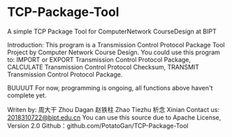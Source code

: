 # TCP-Package-Tool
A simple TCP Package Tool for ComputerNetwork CourseDesign at BIPT

Introduction: This program is a Transmission Control Protocol Package Tool Project by Computer Network Course Design. 
You could use this program to: 
IMPORT or EXPORT Transmission Control Protocol Package,
CALCULATE Transmission Control Protocol Checksum,
TRANSMIT Transmission Control Protocol Package.

BUUUUT
For now, programming is ongoing, all functions above haven't complete yet.

Writen by: 周大干 Zhou Dagan
           赵铁柱 Zhao Tiezhu
           析念 Xinian
Contact us: 2018310722@bipt.edu.cn
You can use this source due to Apache License, Version 2.0
Github：github.com/PotatoGan/TCP-Package-Tool
